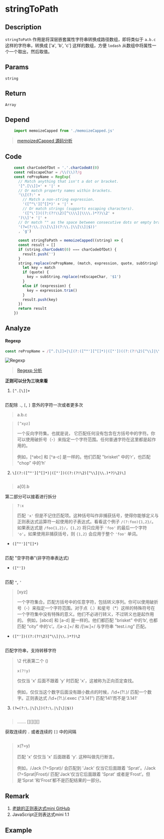 # stringToPath

## Description 
`stringToPath` 作用是将深层嵌套属性字符串转换成路径数组，即将类似于 `a.b.c` 这样的字符串，转换成 ['a', 'b', 'c'] 这样的数组，方便 `lodash` 从数组中将属性一个一个取出，然后取值。
## Params
`string`

## Return
`Array`

## Depend
```js
    import memoizeCapped from './memoizeCapped.js'
```

>[memoizedCapped 源码分析](./memoizeCapped.md)

## Code
```js
    const charCodeOfDot = '.'.charCodeAt(0)
    const reEscapeChar = /\\(\\)?/g
    const rePropName = RegExp(
      // Match anything that isn't a dot or bracket.
      '[^.[\\]]+' + '|' +
      // Or match property names within brackets.
      '\\[(?:' +
        // Match a non-string expression.
        '([^"\'][^[]*)' + '|' +
        // Or match strings (supports escaping characters).
        '(["\'])((?:(?!\\2)[^\\\\]|\\\\.)*?)\\2' +
      ')\\]'+ '|' +
      // Or match "" as the space between consecutive dots or empty brackets.
      '(?=(?:\\.|\\[\\])(?:\\.|\\[\\]|$))'
      , 'g')
      
      const stringToPath = memoizeCapped((string) => {
      const result = []
      if (string.charCodeAt(0) === charCodeOfDot) {
        result.push('')
      }
      string.replace(rePropName, (match, expression, quote, subString) => {
        let key = match
        if (quote) {
          key = subString.replace(reEscapeChar, '$1')
        }
        else if (expression) {
          key = expression.trim()
        }
        result.push(key)
      })
      return result
    })
```

## Analyze
#### Regexp
```js
const rePropName = /[^.[\]]+|\[(?:([^"'][^[]*)|(["'])((?:(?!\2)[^\\]|\\.)*?)\2)\]|(?=(?:\.|\[\])(?:\.|\[\]|$))/
```

![Regexp](/assets/complete_reg.png)
> [Regexp 分析](https://regex101.com/r/0nt7oQ/1/)
>

**正则可以分为三块来看**

1. `[^.[\]]+`

<img style="zoom:2" :src="$withBase('/assets/reg_1.svg')" />

匹配除 `.`, `[`, `]` 意外的字符一次或者更多次

> a.b.c

 

> `[^xyz]`
>
>  一个反向字符集。也就是说， 它匹配任何没有包含在方括号中的字符。你可以使用破折号（-）来指定一个字符范围。任何普通字符在这里都是起作用的。
> <br/>
> <br/>
> 例如，[^abc] 和 [^a-c] 是一样的。他们匹配 "brisket" 中的‘r’，也匹配 “chop” 中的‘h’

2. `\[(?:([^"'][^[]*)|(["'])((?:(?!\2)[^\\]|\\.)*?)\2)\]`

<img width="300" style="zoom:3" :src="$withBase('/assets/reg_2.svg')" />

> a[0].b

第二部分可以接着进行拆分

> `?:x`
>
> 匹配 `'x'` 但是不记住匹配项。这种括号叫作非捕获括号，使得你能够定义与正则表达式运算符一起使用的子表达式。看看这个例子 `/(?:foo){1,2}/`。如果表达式是 `/foo{1,2}/`，`{1,2}` 将只应用于 `'foo'` 的最后一个字符 `'o'`。如果使用非捕获括号，则 `{1,2}` 会应用于整个 `'foo'` 单词。
>

- `([^"'][^[]*)`

<img style="zoom:2" :src="$withBase('/assets/reg_2_1.svg')" />

匹配 "空字符串"(非字符串表达式)

- `(["'])`

<img style="zoom:2" :src="$withBase('/assets/reg_2_2.svg')" />

匹配 `"`, `'`


> [xyz]
>
> 一个字符集合。匹配方括号中的任意字符，包括转义序列。你可以使用破折号（-）来指定一个字符范围。对于点（.）和星号（*）这样的特殊符号在一个字符集中没有特殊的意义。他们不必进行转义，不过转义也是起作用的。
  例如，[abcd] 和 [a-d] 是一样的。他们都匹配 "brisket" 中的‘b’, 也都匹配 “city” 中的‘c’。/[a-z.]+/ 和 /[\w.]+/ 与字符串 “test.i.ng” 匹配。
>

-  `(["'])((?:(?!\2)[^\\]|\\.)*?)\2`

<img style="zoom:2" :src="$withBase('/assets/reg_2_3.svg')" />

匹配字符串，支持转移字符

> \2 代表第二个 ()
> <br/>
> <br/>
> `x(?!y)`
>
> 仅仅当 'x' 后面不跟着 'y' 时匹配 'x'，这被称为正向否定查找。
> <br/>
> <br/>
> 例如，仅仅当这个数字后面没有跟小数点的时候，/\d+(?!\.)/ 匹配一个数字。正则表达式 /\d+(?!\.)/.exec ("3.141") 匹配‘141’而不是‘3.141’


3. `(?=(?:\.|\[\])(?:\.|\[\]|$))`

<img style="zoom:2" :src="$withBase('/assets/reg_3.svg')" />

> .......    [][][][]
>

获取连续的 `.` 或者连续的 `[]` 中的间隔

<img style="zoom:2" :src="$withBase('/assets/reg_3_1.png')" />


> x(?=y)
> <br/>
> <br/>
> 匹配 'x' 仅仅当 'x' 后面跟着 'y'. 这种叫做先行断言。
> <br/>
> <br/>
> 例如，/Jack (?=Sprat)/ 会匹配到 'Jack' 仅当它后面跟着 'Sprat'。/Jack (?=Sprat|Frost)/ 匹配‘Jack’仅当它后面跟着 'Sprat' 或者是‘Frost’。但是‘Sprat
’和‘Frost’都不是匹配结果的一部分。

## Remark
1. [老姚的正则表达式mini GitHub](https://github.com/qdlaoyao/js-regex-mini-book)
2. <a download target="_blank" :href="$withBase('/assets/JavaScript正则表达式迷你书（1.1版）.pdf')">JavaScript正则表达式mini 1.1</a>

## Example
